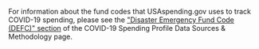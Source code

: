 For information about the fund codes that USAspending.gov uses to
track COVID-19 spending, please see the ["Disaster Emergency Fund
Code (DEFC)"
section](https://www.usaspending.gov/disaster/covid-19/data-sources?section=defc)
of the COVID-19 Spending Profile Data Sources & Methodology page.